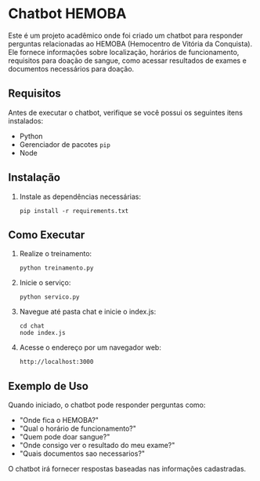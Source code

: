 # Chatbot HEMOBA

Este é um projeto acadêmico onde foi criado um chatbot para responder perguntas relacionadas ao HEMOBA (Hemocentro de Vitória da Conquista). Ele fornece informações sobre localização, horários de funcionamento, requisitos para doação de sangue, como acessar resultados de exames e documentos necessários para doação.

## Requisitos
Antes de executar o chatbot, verifique se você possui os seguintes itens instalados:

- Python 
- Gerenciador de pacotes `pip`
- Node

## Instalação

1. Instale as dependências necessárias:
   ```terminal
   pip install -r requirements.txt
   ```

## Como Executar
1. Realize o treinamento:
   ```terminal
   python treinamento.py
   ```
2. Inicie o serviço:
   ```terminal
   python servico.py
   ```
3. Navegue até pasta chat e inicie o index.js:
    ```terminal
    cd chat
   node index.js
   ```
4. Acesse o endereço por um navegador web: 
   ``` 
   http://localhost:3000 
   ```
## Exemplo de Uso
Quando iniciado, o chatbot pode responder perguntas como:

- "Onde fica o HEMOBA?"
- "Qual o horário de funcionamento?"
- "Quem pode doar sangue?"
- "Onde consigo ver o resultado do meu exame?"
- "Quais documentos sao necessarios?"

O chatbot irá fornecer respostas baseadas nas informações cadastradas.
